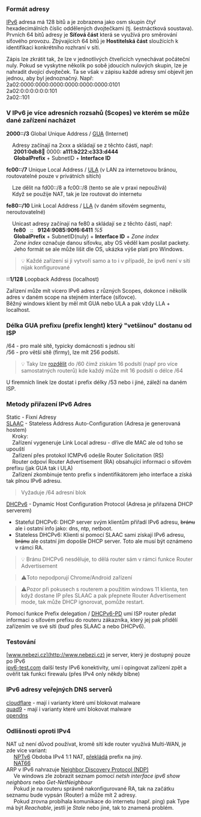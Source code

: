 ### Formát adresy  
[IPv6](https://en.wikipedia.org/wiki/IPv6) adresa má 128 bitů a je zobrazena jako osm skupin čtyř hexadecimálních číslic oddělených dvojtečkami (tj. šestnáctková soustava). Prvních 64 bitů adresy je **Síťová část** která se využívá pro směrování síťového provozu. Zbývajících 64 bitů je **Hostitelská část** sloužících k identifikaci konkrétního rozhraní v síti.  

Zápis lze zkrátit tak, že lze v jednotlivých čtveřicích vynechávat počáteční nuly. Pokud se vyskytne několik po sobě jdoucích nulových skupin, lze je nahradit dvojicí dvojteček. Ta se však v zápisu každé adresy smí objevit jen jednou, aby byl jednoznačný. Např:  
2a02:0000:0000:0000:0000:0000:0000:0101  
2a02:0:0:0:0:0:0:101  
2a02::101  


### V IPv6 je více adresních rozsahů (Scopes) ve kterém se může dané zařízení nacházet 

**2000::/3**	Global Unique Address / [GUA](https://www.geeksforgeeks.org/global-unicast-address-in-ccna/) (Internet)  

&nbsp;&nbsp;&nbsp;&nbsp;Adresy začínají na 2xxx a skládají se z těchto částí, např:  
&nbsp;&nbsp;&nbsp;&nbsp; **2001:0db8:abcd:** 0000: **a111:b222:c333:d444**  
&nbsp;&nbsp;&nbsp;&nbsp; **GlobalPrefix** + SubnetID + **Interface ID**

**fc00::/7**	Unique Local Address  / [ULA](https://en.wikipedia.org/wiki/Unique_local_address) (v LAN za internetovou bránou, routovatelné pouze v privátních sítích)  

&nbsp;&nbsp;&nbsp;&nbsp;Lze dělit na fd00::/8 a fc00::/8 (tento se ale v praxi nepoužívá)  
&nbsp;&nbsp;&nbsp;&nbsp;Když se použije NAT, tak je lze routovat do internetu

**fe80::/10**	Link Local Address / [LLA](https://en.wikipedia.org/wiki/Link-local_address) (v daném síťovém segmentu, neroutovatelné)  

&nbsp;&nbsp;&nbsp;&nbsp;Unicast adresy začínají na fe80 a skládají se z těchto částí, např:  
&nbsp;&nbsp;&nbsp;&nbsp; **fe80** &nbsp; :: &nbsp; **9124:9085:90f6:6411** *%5*  
&nbsp;&nbsp;&nbsp;&nbsp; **GlobalPrefix** + SubnetID(nuly) + **Interface ID** + *Zone index*  
&nbsp;&nbsp;&nbsp;&nbsp; *Zone index* označuje danou síťovku, aby OS věděl kam posílat packety.  
&nbsp;&nbsp;&nbsp;&nbsp; Jeho formát se ale může lišit dle OS, ukázka výše platí pro Windows.  

 > :bulb: Každé zařízení si ji vytvoří samo a to i v případě, že ipv6 není v síti nijak konfigurované  

**::1/128**		Loopback Address (localhost)  

  
Zařízení může mít vícero IPv6 adres z různých Scopes, dokonce i několik adres v daném scope na stejném interface (síťovce).  
Běžný windows klient by měl mít GUA nebo ULA a pak vždy LLA + localhost.  

### Délka GUA prefixu (prefix lenght) který "vetšinou" dostanu od ISP
/64 - pro malé sítě, typicky domácnosti s jednou sítí  
/56 - pro větší sítě (firmy), lze mít 256 podsítí.   
 > :bulb: Taky lze [rozdělit](https://subnettingpractice.com/ipv6-subnet-calculator.html) do /60 čímž získám 16 podsítí (např pro více samostatných routerů) kde každý může mít 16 podsítí o délce /64 

U firemních linek lze dostat i prefix délky /53 nebo i jiné, záleží na daném ISP.
  
### Metody přiřazení IPv6 Adres
Static - Fixní Adresy  
[SLAAC](https://en.wikipedia.org/wiki/IPv6#Stateless_address_autoconfiguration_(SLAAC)) - Stateless Address Auto-Configuration (Adresa je generovaná hostem)  
&nbsp;&nbsp;&nbsp;&nbsp;Kroky:  
&nbsp;&nbsp;&nbsp;&nbsp;Zařízení vygeneruje Link Local adresu - dříve dle MAC ale od toho se upouští  
&nbsp;&nbsp;&nbsp;&nbsp;Zařízení přes protokol ICMPv6 odešle Router Solicitation (RS)     
&nbsp;&nbsp;&nbsp;&nbsp;Router odpoví Router Advertisement (RA) obsahující informaci o síťovém prefixu (jak GUA tak i ULA)  
&nbsp;&nbsp;&nbsp;&nbsp;Zařízení zkombinuje tento prefix s indentifikátorem jeho interface a získá tak plnou IPv6 adresu.  

 > Vyžaduje /64 adresní blok  
 
[DHCPv6](https://en.wikipedia.org/wiki/DHCPv6) - Dynamic Host Configuration Protocol (Adresa je přiřazená DHCP serverem) 
 - Stateful DHCPv6: DHCP server svým klientům přiřadí IPv6 adresu, ~~bránu~~ ale i ostatní info jako: dns, ntp, netboot.
 - Stateless DHCPv6: Klienti si pomocí SLAAC sami získají IPv6 adresu, ~~bránu~~ ale ostatní jim dopošle DHCP server. Toto ale musí být oznámeno v rámci RA.

 > :bulb: Bránu DHCPv6 nesděluje, to dělá router sám v rámci funkce Router Advertisement 

 > :warning:Toto nepodporují Chrome/Android zařízení

 > :warning:Pozor při pokusech s routerem a použitím windows 11 klienta, ten když dostane IP přes SLAAC a pak přepnete Router Advertisement mode, tak může DHCP ignorovat, pomůže restart.  
 
Pomocí funkce Prefix delegation / [DHCPv6-PD](https://en.wikipedia.org/wiki/Prefix_delegation) umí ISP router předat informaci o síťovém prefixu do routeru zákazníka, který jej pak přidělí zařízením ve své síti (buď přes SLAAC a nebo DHCPv6).


### Testování
[www.nebezi.cz](http://www.nebezi.cz) je server, který je dostupný pouze po IPv6  
[ipv6-test.com](http://test-ipv6.com) další testy IPv6 konektivity, umí i opingovat zařízení zpět a ověřit tak funkci firewalu (přes IPv4 only někdy blbne)    

### IPv6 adresy veřejných DNS serverů
[cloudflare](https://developers.cloudflare.com/1.1.1.1/ip-addresses/) - mají i varianty které umí blokovat malware   
[quad9](https://www.quad9.net/service/service-addresses-and-features) - mají i varianty které umí blokovat malware   
[opendns](https://support.opendns.com/hc/en-us/articles/227986667-Does-OpenDNS-Support-IPv6)  

### Odlišnosti oproti IPv4
NAT už není důvod používat, kromě sítí kde router využívá Multi-WAN, je zde více variant:  
&nbsp;&nbsp;&nbsp;&nbsp; [NPTv6](https://en.wikipedia.org/wiki/IPv6-to-IPv6_Network_Prefix_Translation)  Obdoba IPv4 1:1 NAT, [překládá](https://docs.netgate.com/pfsense/en/latest/nat/npt.html) prefix na jiný.  
&nbsp;&nbsp;&nbsp;&nbsp; [NAT66](https://blog.apnic.net/2018/02/02/nat66-good-bad-ugly/)   
ARP v IPv6 nahrazuje [Neighbor Discovery Protocol (NDP)](https://cs.wikipedia.org/wiki/Neighbor_Discovery_Protocol)  
&nbsp;&nbsp;&nbsp;&nbsp; Ve windows zle zobrazit seznam pomocí *netsh interface ipv6 show neighbors* nebo *Get-NetNeighbour*  
&nbsp;&nbsp;&nbsp;&nbsp; Pokud je na routeru správně nakonfigurované RA, tak na začátku seznamu bude vypsán (Router) a může mít 2 adresy.  
&nbsp;&nbsp;&nbsp;&nbsp; Pokud zrovna probíhala komunikace do internetu (např. ping) pak Type má být *Reachable*, jestli je *Stale* nebo jiné, tak to znamená problém.  
